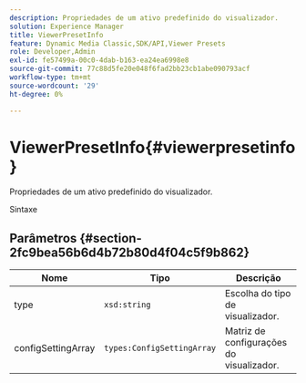 ```yaml
---
description: Propriedades de um ativo predefinido do visualizador.
solution: Experience Manager
title: ViewerPresetInfo
feature: Dynamic Media Classic,SDK/API,Viewer Presets
role: Developer,Admin
exl-id: fe57499a-00c0-4dab-b163-ea24ea6998e8
source-git-commit: 77c88d5fe20e048f6fad2bb23cb1abe090793acf
workflow-type: tm+mt
source-wordcount: '29'
ht-degree: 0%

---
```


# ViewerPresetInfo{#viewerpresetinfo}

Propriedades de um ativo predefinido do visualizador.

Sintaxe

## Parâmetros {#section-2fc9bea56b6d4b72b80d4f04c5f9b862}

| Nome | Tipo | Descrição |
|---|---|---|
| type | `xsd:string` | Escolha do tipo de visualizador. |
| configSettingArray | `types:ConfigSettingArray` | Matriz de configurações do visualizador. |
